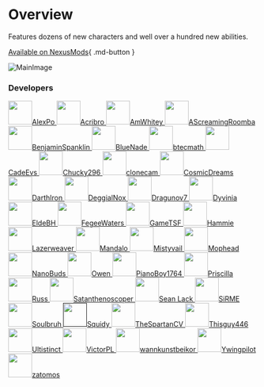 # Overview

Features dozens of new characters and well over a hundred new abilities.

[Available on NexusMods](https://www.nexusmods.com/starwarsbattlefront22017/mods/7592){ .md-button }

![MainImage](https://staticdelivery.nexusmods.com/mods/2229/images/7592/7592-1674924853-1190615040.png)

### Developers

<a class="author" href="https://www.nexusmods.com/starwarsjedifallenorder/users/86430143">
    <img class="no-lb" src="https://forums.nexusmods.com/uploads/profile/photo-thumb-86430143.jpg" width="48px"/>AlexPo
</a>
<a class="author" href="https://acribro.artstation.com">
    <img class="no-lb" src="https://cdnb.artstation.com/p/users/avatars/002/819/735/large/6102192eaa6c4675e09fe36d8540c323.jpg" width="48px"/>Acribro
</a>
<a class="author" href="https://www.nexusmods.com/starwarsbattlefront22017/users/75185453">
    <img class="no-lb" src="https://forums.nexusmods.com/uploads/profile/photo-75185453.png" width="48px"/>AmWhitey
</a>
<a class="author" href="https://www.nexusmods.com/starwarsbattlefront22017/users/90993108">
    <img class="no-lb" src="https://forum.nexusmods.com/uploads/profile/photo-thumb-90993108.png" width="48px"/>AScreamingRoomba
</a>
<a class="author" href="https://www.nexusmods.com/starwarsbattlefront22017/users/91711178">
    <img class="no-lb" src="https://forum.nexusmods.com/uploads/profile/photo-thumb-91711178.jpg" width="48px"/>BenjaminSpanklin
</a>
<a class="author" href="https://www.nexusmods.com/starwarsbattlefront22017/users/85573843">
    <img class="no-lb" src="https://forum.nexusmods.com/uploads/profile/photo-thumb-85573843.jpg" width="48px"/>BlueNade
</a>
<a class="author" href="https://www.nexusmods.com/users/96122843">
    <img class="no-lb" src="https://forum.nexusmods.com/uploads/profile/photo-thumb-96122843.png" width="48px"/>btecmath
</a>
<a class="author" href="https://github.com/CadeEvs">
    <img class="no-lb" src="https://pbs.twimg.com/profile_images/1598458260973142017/SGV1p6cJ_400x400.jpg" width="48px"/>CadeEvs
</a>
<a class="author" href="https://www.nexusmods.com/starwarsbattlefront22017/users/50364291">
    <img class="no-lb" src="https://forum.nexusmods.com/uploads/profile/photo-thumb-50364291.png?_r=1548501683" width="48px"/>Chucky296
</a>
<a class="author" href="https://www.nexusmods.com/starwarsbattlefront22017/users/26626349">
    <img class="no-lb" src="https://www.nexusmods.com/assets/images/default/avatar.png" width="48px"/>clonecam
</a>
<a class="author" href="https://github.com/CosmicDreamsOfCode">
    <img class="no-lb" src="https://avatars.githubusercontent.com/u/33284629" width="48px"/>CosmicDreams
</a>
<a class="author" href="https://www.artstation.com/darth_ir0n">
    <img class="no-lb" src="https://cdna.artstation.com/p/users/avatars/003/301/040/large/56a65d27571435237c1c8d7e37a76eef.jpg" width="48px"/>DarthIron
</a>
<a class="author" href="https://www.moddb.com/members/deggialnox/mods">
    <img class="no-lb" src="https://cdnb.artstation.com/p/users/avatars/001/610/909/large/b16050371380be6f3e59eb376cd28610.jpg" width="48px"/>DeggialNox
</a>
<a class="author" href="https://www.nexusmods.com/starwarsbattlefront22017/users/100537993">
    <img class="no-lb" src="https://forum.nexusmods.com/uploads/profile/photo-thumb-100537993.png?_r=1643762433" width="48px"/>Dragunov7
</a>
<a class="author" href="https://github.com/Dyvinia">
    <img class="no-lb" src="https://pbs.twimg.com/profile_images/1648431870659514370/RpOji4oG_400x400.jpg" width="48px"/>Dyvinia
</a>
<a class="author" href="https://www.nexusmods.com/starwarsbattlefront22017/users/50706001">
    <img class="no-lb" src="https://forum.nexusmods.com/uploads/profile/photo-thumb-50706001.png" width="48px"/>EldeBH
</a>
<a class="author" href="https://www.artstation.com/fegeewaters">
    <img class="no-lb" src="https://cdnb.artstation.com/p/users/avatars/004/867/117/large/91da7c5c08a382a4482caf5b76b29fca.jpg" width="48px"/>FegeeWaters
</a>
<a class="author" href="https://www.nexusmods.com/starwarsbattlefront22017/users/50247216">
    <img class="no-lb" src="https://forum.nexusmods.com/uploads/profile/photo-thumb-50247216.jpg" width="48px"/>GameTSF
</a>
<a class="author" href="https://www.artstation.com/hamflap8d">
    <img class="no-lb" src="https://cdnb.artstation.com/p/users/avatars/001/140/167/large/e64f7c0b9aee95c350d6729d02cab929.jpg" width="48px"/>Hammie
</a>
<a class="author" href="https://www.nexusmods.com/starwarsbattlefront22017/users/89581623">
    <img class="no-lb" src="https://forum.nexusmods.com/uploads/profile/photo-thumb-89581623.png" width="48px"/>Lazerweaver
</a>
<a class="author" href="https://www.artstation.com/mandalo">
    <img class="no-lb" src="https://cdnb.artstation.com/p/users/avatars/000/738/903/large/4568229eec0827472d96f6ab0c9ef6fa.jpg" width="48px"/>Mandalo
</a>
<a class="author" href="https://www.nexusmods.com/starwarsbattlefront22017/users/98792048">
    <img class="no-lb" src="https://forum.nexusmods.com/uploads/profile/photo-thumb-98792048.png" width="48px"/>Mistyvail
</a>
<a class="author" href="https://www.nexusmods.com/starwarsbattlefront22017/users/50279956">
    <img class="no-lb" src="https://cdn.discordapp.com/avatars/165828190332256257/ddf81a04d1cda1cdd2583f74a481bdd2.webp" width="48px"/>Mophead
</a>
<a class="author" href="https://www.nexusmods.com/starwarsbattlefront22017/users/2736758">
    <img class="no-lb" src="https://forum.nexusmods.com/uploads/profile/photo-thumb-2736758.jpg?_r=1652911460" width="48px"/>NanoBuds
</a>
<a class="author" href="https://www.nexusmods.com/starwarsbattlefront22017/users/95970763">
    <img class="no-lb" src="https://www.nexusmods.com/assets/images/default/avatar.png" width="48px"/>Owen
</a>
<a class="author" href="https://www.nexusmods.com/starwarsbattlefront22017/users/73176903">
    <img class="no-lb" src="https://forum.nexusmods.com/uploads/profile/photo-thumb-73176903.png" width="48px"/>PianoBoy1764
</a>
<a class="author" href="https://twitter.com/Witch_Priscylla">
    <img class="no-lb" src="https://pbs.twimg.com/profile_images/1691318741500395521/Z8qwWLz7_400x400.jpg" width="48px"/>Priscilla
</a>
<a class="author" href="https://www.nexusmods.com/starwarsbattlefront22017/users/140217183">
    <img class="no-lb" src="https://www.nexusmods.com/assets/images/default/avatar.png" width="48px"/>Russ
</a>
<a class="author" href="https://www.nexusmods.com/starwarsbattlefront22017/users/50265961">
    <img class="no-lb" src="https://forum.nexusmods.com/uploads/profile/photo-thumb-50265961.png" width="48px"/>Satanthenoscoper
</a>
<a class="author" href="https://twitter.com/momentarilyepic">
    <img class="no-lb" src="https://pbs.twimg.com/profile_images/1418146355986448388/H8ZGvHc9_400x400.jpg" width="48px"/>Sean Lack
</a>
<a class="author" href="https://www.nexusmods.com/starwarsbattlefront22017/users/35862475">
    <img class="no-lb" src="https://forum.nexusmods.com/uploads/profile/photo-thumb-35862475.png" width="48px"/>SiRME
</a>
<a class="author" href="https://www.nexusmods.com/starwarsbattlefront22017/users/73309078">
    <img class="no-lb" src="https://forum.nexusmods.com/uploads/profile/photo-thumb-73309078.png" width="48px"/>Soulbruh
</a>
<a class="author" href="">
    <img class="no-lb" src="https://cdn.discordapp.com/avatars/443908039339409409/3af7a3029d5c2405f159ceb289e47b41.png" width="48px"/>Squidy
</a>
<a class="author" href="https://www.nexusmods.com/starwarsbattlefront22017/users/85153988">
    <img class="no-lb" src="https://forum.nexusmods.com/uploads/profile/photo-thumb-85153988.png" width="48px"/>TheSpartanCV
</a>
<a class="author" href="https://www.nexusmods.com/starwarsbattlefront22017/users/94065553">
    <img class="no-lb" src="https://secure.gravatar.com/avatar/e98fe794ebd62a78c63ab7de635120e0" width="48px"/>Thisguy446
</a>
<a class="author" href="https://www.nexusmods.com/starwarsbattlefront22017/users/77916933">
    <img class="no-lb" src="https://media.discordapp.net/attachments/923061853813350461/1086504415227293746/image.png" width="48px"/>Ultistinct
</a>
<a class="author" href="https://www.nexusmods.com/starwarsbattlefront22017/users/55952402">
    <img class="no-lb" src="https://secure.gravatar.com/avatar/20e428b6d3af6c7b935e40fabab0775e" width="48px"/>VictorPL
</a>
<a class="author" href="https://github.com/wannkunstbeikor">
    <img class="no-lb" src="https://cdn.discordapp.com/attachments/1030536483318284308/1155613413238636674/e79b457aeda4fc9e71d9e1c139cb3796.png" width="48px"/>wannkunstbeikor
</a>
<a class="author" href="https://www.nexusmods.com/starwarsbattlefront22017/users/93017128">
    <img class="no-lb" src="https://forum.nexusmods.com/uploads/profile/photo-thumb-93017128.jpg" width="48px"/>Ywingpilot
</a>
<a class="author" href="https://www.nexusmods.com/starwarsbattlefront22017/users/51785036">
    <img class="no-lb" src="https://forum.nexusmods.com/uploads/profile/photo-thumb-51785036.jpg?_r=1634681743" width="48px"/>zatomos
</a>